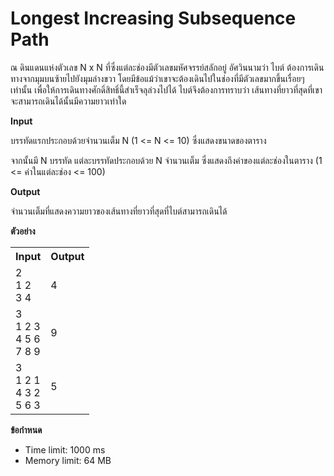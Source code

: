 
# Longest Increasing Subsequence Path

ณ ดินแดนแห่งตัวเลข N x N ที่ซึ่งแต่ละช่องมีตัวเลขมหัศจรรย์สลักอยู่ อัศวินนามว่า ไบต์ ต้องการเดินทางจากมุมบนซ้ายไปยังมุมล่างขวา โดยมีข้อแม้ว่าเขาจะต้องเดินไปในช่องที่มีตัวเลขมากขึ้นเรื่อยๆ เท่านั้น เพื่อให้การเดินทางศักดิ์สิทธิ์นี้สำเร็จลุล่วงไปได้ ไบต์จึงต้องการทราบว่า เส้นทางที่ยาวที่สุดที่เขาจะสามารถเดินได้นั้นมีความยาวเท่าใด

**Input**

บรรทัดแรกประกอบด้วยจำนวนเต็ม N (1 <= N <= 10) ซึ่งแสดงขนาดของตาราง

จากนั้นมี N บรรทัด แต่ละบรรทัดประกอบด้วย N จำนวนเต็ม ซึ่งแสดงถึงค่าของแต่ละช่องในตาราง (1 <= ค่าในแต่ละช่อง <= 100)

**Output**

จำนวนเต็มที่แสดงความยาวของเส้นทางที่ยาวที่สุดที่ไบต์สามารถเดินได้

**ตัวอย่าง**

<table>
  <tr>
    <th>Input</th>
    <th>Output</th>
  </tr>
  <tr>
    <td>
      2<br>
      1 2<br>
      3 4
    </td>
    <td>
      4
    </td>
  </tr>
   <tr>
    <td>
      3<br>
      1 2 3<br>
      4 5 6<br>
      7 8 9
    </td>
    <td>
      9
    </td>
  </tr>
  <tr>
    <td>
      3<br>
      1 2 1<br>
      4 3 2<br>
      5 6 3
    </td>
    <td>
      5
    </td>
  </tr>
</table>

**ข้อกำหนด**

*   Time limit: 1000 ms
*   Memory limit: 64 MB
